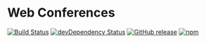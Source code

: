 # Web Conferences

[![Build Status](https://travis-ci.org/artemgurzhii/conference.svg)](https://travis-ci.org/artemgurzhii/conference)
[![devDependency Status](https://david-dm.org/artemgurzhii/conference/dev-status.svg)](https://david-dm.org/artemgurzhii/conference#info=devDependencies)
[![GitHub release](https://img.shields.io/github/release/artemgurzhii/conference.svg)](https://github.com/artemgurzhii/conference/releases/tag/v.0.0.1)
[![npm](https://img.shields.io/npm/l/express.svg?maxAge=2592000)](https://github.com/artemgurzhii/conference/blob/v.0.1.0/LICENSE)
